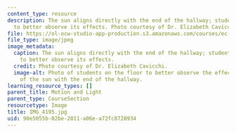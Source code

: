 ```yaml
---
content_type: resource
description: The sun aligns directly with the end of the hallway; students lie down
  to better observe its effects. Photo courtesy of Dr. Elizabeth Cavicchi.
file: https://ol-ocw-studio-app-production.s3.amazonaws.com/courses/ec-050-recreate-experiments-from-history-inform-the-future-from-the-past-galileo-january-iap-2010/90e5055b02be2011a06ea72fc8728934_IMG_4195.jpg
file_type: image/jpeg
image_metadata:
  caption: The sun aligns directly with the end of the hallway; students lie down
    to better observe its effects.
  credit: Photo courtesy of Dr. Elizabeth Cavicchi.
  image-alt: Photo of students on the floor to better observe the effects of the alignment
    of the sun with the end of the hallway.
learning_resource_types: []
parent_title: Motion and Light
parent_type: CourseSection
resourcetype: Image
title: IMG_4195.jpg
uid: 90e5055b-02be-2011-a06e-a72fc8728934
---
```

